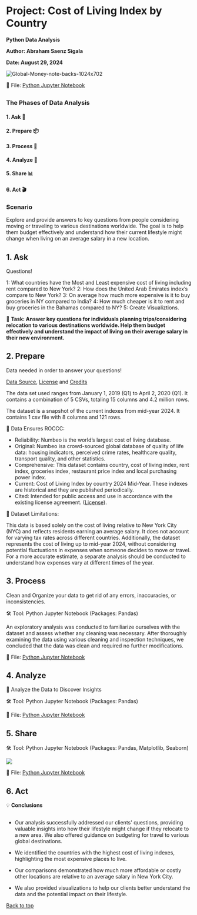 # Project: Cost of Living Index by Country
**Python Data Analysis**
<a name="top"></a>

**Author: Abraham Saenz Sigala**

**Date: August 29, 2024**

![Global-Money-note-backs-1024x702](https://github.com/user-attachments/assets/a48a545e-bcb0-4a63-b929-e5125a2f7d0a)

:floppy_disk: File: [Python Jupyter Notebook](Cost_of_Living_by_Country_Jupyter.ipynb)

##

### The Phases of Data Analysis

#### 1. Ask :thought_balloon:

#### 2. Prepare :package:

#### 3. Process :soap:

#### 4. Analyze :test_tube:

#### 5. Share :bar_chart:

#### 6. Act :clapper:

### Scenario

Explore and provide answers to key questions from people considering moving or traveling to various destinations worldwide. The goal is to help them budget effectively and understand how their current lifestyle might change when living on an average salary in a new location.

## 1. Ask

Questions!

1: What countries have the Most and Least expensive cost of living including rent compared to New York?
2: How does the United Arab Emirates index’s compare to New York?
3: On average how much more expensive is it to buy groceries in NY compared to India?
4: How much cheaper is it to rent and buy groceries in the Bahamas compared to NY?
5: Create Visualiztions.

:flashlight: **Task: Answer key questions for individuals planning trips/considering relocation to various destinations worldwide. Help them budget effectively and understand the impact of living on their average salary in their new environment.**

## 2. Prepare

Data needed in order to answer your questions!

[Data Source](https://www.numbeo.com/cost-of-living/rankings_by_country.jsp), [License](https://www.numbeo.com/premium/commercial-license) and [Credits](https://www.numbeo.com/cost-of-living/)

The data set used ranges from January 1, 2019 (Q1) to April 2, 2020 (Q1). It contains a combination of 5 CSVs, totaling 15 columns and 4.2 million rows.

The dataset is a snapshot of the current indexes from mid-year 2024. It contains 1 csv file with 8 columns and 121 rows. 

:pencil: Data Ensures ROCCC: 

- Reliability: Numbeo is the world’s largest cost of living database.
- Original: Numbeo isa crowd-sourced global database of quality of life data: housing indicators, perceived crime rates, healthcare quality, transport quality, and other statistics.
- Comprehensive: This dataset contains country, cost of living index, rent index, groceries index, restaurant price index and local purchasing power index. 
- Current: Cost of Living Index by country 2024 Mid-Year. These indexes are historical and they are published periodically.
- Cited: Intended for public access and use in accordance with the existing license agreement. ([License](https://www.numbeo.com/premium/commercial-license)).

:construction: Dataset Limitations:

This data is based solely on the cost of living relative to New York City (NYC) and reflects residents earning an average salary. It does not account for varying tax rates across different countries. Additionally, the dataset represents the cost of living up to mid-year 2024, without considering potential fluctuations in expenses when someone decides to move or travel. For a more accurate estimate, a separate analysis should be conducted to understand how expenses vary at different times of the year.

## 3. Process

Clean and Organize your data to get rid of any errors, inaccuracies, or inconsistencies.

:hammer_and_wrench: Tool: Python Jupyter Notebook (Packages: Pandas)

An exploratory analysis was conducted to familiarize ourselves with the dataset and assess whether any cleaning was necessary. After thoroughly examining the data using various cleaning and inspection techniques, we concluded that the data was clean and required no further modifications.

:floppy_disk: File: [Python Jupyter Notebook](Cost_of_Living_by_Country_Jupyter.ipynb)

## 4. Analyze

:microscope: Analyze the Data to Discover Insights

🛠️ Tool: Python Jupyter Notebook (Packages: Pandas)

:floppy_disk: File: [Python Jupyter Notebook](Cost_of_Living_by_Country_Jupyter.ipynb)

## 5. Share

🛠️ Tool: Python Jupyter Notebook (Packages: Pandas, Matplotlib, Seaborn) 

![](https://github.com/user-attachments/assets/ef79449a-79b9-457b-827b-6b0455ef5a14)

:floppy_disk: File: [Python Jupyter Notebook](Cost_of_Living_by_Country_Jupyter.ipynb)

## 6. Act

:bulb: **Conclusions**

##

- Our analysis successfully addressed our clients' questions, providing valuable insights into how their lifestyle might change if they relocate to a new area. We also offered guidance on budgeting for travel to various global destinations.

- We identified the countries with the highest cost of living indexes, highlighting the most expensive places to live.

- Our comparisons demonstrated how much more affordable or costly other locations are relative to an average salary in New York City.

- We also provided visualizations to help our clients better understand the data and the potential impact on their lifestyle.

[Back to top](#top)
